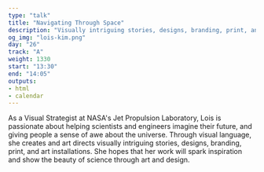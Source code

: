 ```yaml
---
type: "talk"
title: "Navigating Through Space"
description: "Visually intriguing stories, designs, branding, print, and art installations in JPL"
og_img: "lois-kim.png"
day: "26"
track: "A"
weight: 1330
start: "13:30"
end: "14:05"
outputs:
- html
- calendar
---
```


As a Visual Strategist at NASA's Jet Propulsion Laboratory, Lois is passionate about helping scientists and engineers imagine their future, and giving people a sense of awe about the universe. Through visual language, she creates and art directs visually intriguing stories, designs, branding, print, and art installations. She hopes that her work will spark inspiration and show the beauty of science through art and design.